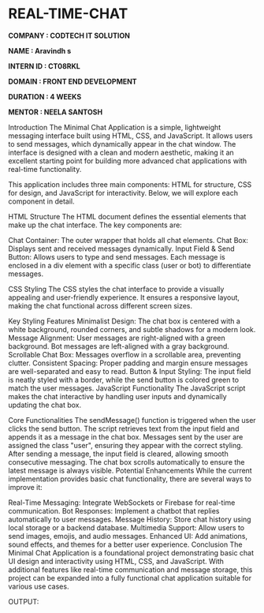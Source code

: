 # REAL-TIME-CHAT

**COMPANY : CODTECH IT SOLUTION**

**NAME : Aravindh s**

**INTERN ID : CT08RKL**

**DOMAIN : FRONT END DEVELOPMENT**

**DURATION : 4 WEEKS**

**MENTOR : NEELA SANTOSH**


Introduction
The Minimal Chat Application is a simple, lightweight messaging interface built using HTML, CSS, and JavaScript. It allows users to send messages, which dynamically appear in the chat window. The interface is designed with a clean and modern aesthetic, making it an excellent starting point for building more advanced chat applications with real-time functionality.

This application includes three main components: HTML for structure, CSS for design, and JavaScript for interactivity. Below, we will explore each component in detail.

HTML Structure
The HTML document defines the essential elements that make up the chat interface. The key components are:

Chat Container: The outer wrapper that holds all chat elements.
Chat Box: Displays sent and received messages dynamically.
Input Field & Send Button: Allows users to type and send messages.
Each message is enclosed in a div element with a specific class (user or bot) to differentiate messages.

CSS Styling
The CSS styles the chat interface to provide a visually appealing and user-friendly experience. It ensures a responsive layout, making the chat functional across different screen sizes.

Key Styling Features
Minimalist Design: The chat box is centered with a white background, rounded corners, and subtle shadows for a modern look.
Message Alignment:
User messages are right-aligned with a green background.
Bot messages are left-aligned with a gray background.
Scrollable Chat Box: Messages overflow in a scrollable area, preventing clutter.
Consistent Spacing: Proper padding and margin ensure messages are well-separated and easy to read.
Button & Input Styling: The input field is neatly styled with a border, while the send button is colored green to match the user messages.
JavaScript Functionality
The JavaScript script makes the chat interactive by handling user inputs and dynamically updating the chat box.

Core Functionalities
The sendMessage() function is triggered when the user clicks the send button.
The script retrieves text from the input field and appends it as a message in the chat box.
Messages sent by the user are assigned the class "user", ensuring they appear with the correct styling.
After sending a message, the input field is cleared, allowing smooth consecutive messaging.
The chat box scrolls automatically to ensure the latest message is always visible.
Potential Enhancements
While the current implementation provides basic chat functionality, there are several ways to improve it:

Real-Time Messaging: Integrate WebSockets or Firebase for real-time communication.
Bot Responses: Implement a chatbot that replies automatically to user messages.
Message History: Store chat history using local storage or a backend database.
Multimedia Support: Allow users to send images, emojis, and audio messages.
Enhanced UI: Add animations, sound effects, and themes for a better user experience.
Conclusion
The Minimal Chat Application is a foundational project demonstrating basic chat UI design and interactivity using HTML, CSS, and JavaScript. With additional features like real-time communication and message storage, this project can be expanded into a fully functional chat application suitable for various use cases.


OUTPUT:

